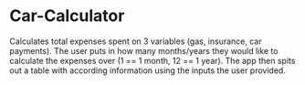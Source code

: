 # Car-Calculator

Calculates total expenses spent on 3 variables (gas, insurance, car payments). The user puts in how many months/years they would like to calculate the expenses over (1 == 1 month, 12 == 1 year). The app then spits out a table with according information using the inputs the user provided.
